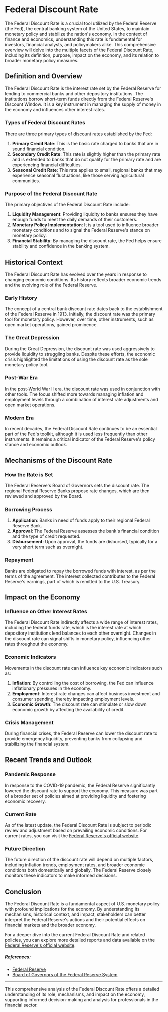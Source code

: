 # Federal Discount Rate

The Federal Discount Rate is a crucial tool utilized by the Federal Reserve (the Fed), the central banking system of the United States, to maintain monetary policy and stabilize the nation's economy. In the context of finance and economics, understanding this rate is fundamental for investors, financial analysts, and policymakers alike. This comprehensive overview will delve into the multiple facets of the Federal Discount Rate, including its definition, purpose, impact on the economy, and its relation to broader monetary policy measures.

## Definition and Overview
The Federal Discount Rate is the interest rate set by the Federal Reserve for lending to commercial banks and other depository institutions. The institutions borrow short-term funds directly from the Federal Reserve's Discount Window. It is a key instrument in managing the supply of money in the economy and influences other interest rates.

### Types of Federal Discount Rates
There are three primary types of discount rates established by the Fed:

1. **Primary Credit Rate**: This is the basic rate charged to banks that are in sound financial condition.
2. **Secondary Credit Rate**: This rate is slightly higher than the primary rate and is extended to banks that do not qualify for the primary rate and are experiencing financial difficulties.
3. **Seasonal Credit Rate**: This rate applies to small, regional banks that may experience seasonal fluctuations, like those serving agricultural communities.

### Purpose of the Federal Discount Rate
The primary objectives of the Federal Discount Rate include:

1. **Liquidity Management**: Providing liquidity to banks ensures they have enough funds to meet the daily demands of their customers.
2. **Monetary Policy Implementation**: It is a tool used to influence broader monetary conditions and to signal the Federal Reserve's stance on monetary policy.
3. **Financial Stability**: By managing the discount rate, the Fed helps ensure stability and confidence in the banking system.

## Historical Context
The Federal Discount Rate has evolved over the years in response to changing economic conditions. Its history reflects broader economic trends and the evolving role of the Federal Reserve.

### Early History
The concept of a central bank discount rate dates back to the establishment of the Federal Reserve in 1913. Initially, the discount rate was the primary tool for monetary policy. However, over time, other instruments, such as open market operations, gained prominence.

### The Great Depression
During the Great Depression, the discount rate was used aggressively to provide liquidity to struggling banks. Despite these efforts, the economic crisis highlighted the limitations of using the discount rate as the sole monetary policy tool.

### Post-War Era
In the post-World War II era, the discount rate was used in conjunction with other tools. The focus shifted more towards managing inflation and employment levels through a combination of interest rate adjustments and open market operations.

### Modern Era
In recent decades, the Federal Discount Rate continues to be an essential part of the Fed's toolkit, although it is used less frequently than other instruments. It remains a critical indicator of the Federal Reserve's policy stance and economic outlook.

## Mechanisms of the Discount Rate

### How the Rate is Set
The Federal Reserve's Board of Governors sets the discount rate. The regional Federal Reserve Banks propose rate changes, which are then reviewed and approved by the Board.

### Borrowing Process
1. **Application**: Banks in need of funds apply to their regional Federal Reserve Bank.
2. **Approval**: The Federal Reserve assesses the bank's financial condition and the type of credit requested.
3. **Disbursement**: Upon approval, the funds are disbursed, typically for a very short term such as overnight.

### Repayment
Banks are obligated to repay the borrowed funds with interest, as per the terms of the agreement. The interest collected contributes to the Federal Reserve's earnings, part of which is remitted to the U.S. Treasury.

## Impact on the Economy

### Influence on Other Interest Rates
The Federal Discount Rate indirectly affects a wide range of interest rates, including the federal funds rate, which is the interest rate at which depository institutions lend balances to each other overnight. Changes in the discount rate can signal shifts in monetary policy, influencing other rates throughout the economy.

### Economic Indicators
Movements in the discount rate can influence key economic indicators such as:

1. **Inflation**: By controlling the cost of borrowing, the Fed can influence inflationary pressures in the economy.
2. **Employment**: Interest rate changes can affect business investment and consumer spending, thereby impacting employment levels.
3. **Economic Growth**: The discount rate can stimulate or slow down economic growth by affecting the availability of credit.

### Crisis Management
During financial crises, the Federal Reserve can lower the discount rate to provide emergency liquidity, preventing banks from collapsing and stabilizing the financial system.

## Recent Trends and Outlook

### Pandemic Response
In response to the COVID-19 pandemic, the Federal Reserve significantly lowered the discount rate to support the economy. This measure was part of a broader set of policies aimed at providing liquidity and fostering economic recovery.

### Current Rate
As of the latest update, the Federal Discount Rate is subject to periodic review and adjustment based on prevailing economic conditions. For current rates, you can visit the [Federal Reserve's official website](https://www.federalreserve.gov).

### Future Direction
The future direction of the discount rate will depend on multiple factors, including inflation trends, employment rates, and broader economic conditions both domestically and globally. The Federal Reserve closely monitors these indicators to make informed decisions.

## Conclusion
The Federal Discount Rate is a fundamental aspect of U.S. monetary policy with profound implications for the economy. By understanding its mechanisms, historical context, and impact, stakeholders can better interpret the Federal Reserve's actions and their potential effects on financial markets and the broader economy.

For a deeper dive into the current Federal Discount Rate and related policies, you can explore more detailed reports and data available on the [Federal Reserve's official website](https://www.federalreserve.gov).

##### References:
- [Federal Reserve](https://www.federalreserve.gov)
- [Board of Governors of the Federal Reserve System](https://www.federalreserve.gov/aboutthefed/bios/board/default.htm)

---

This comprehensive analysis of the Federal Discount Rate offers a detailed understanding of its role, mechanisms, and impact on the economy, supporting informed decision-making and analysis for professionals in the financial sector.